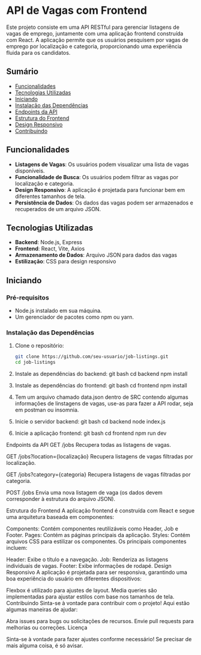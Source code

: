 # API de Vagas com Frontend

Este projeto consiste em uma API RESTful para gerenciar listagens de vagas de emprego, juntamente com uma aplicação frontend construída com React. A aplicação permite que os usuários pesquisem por vagas de emprego por localização e categoria, proporcionando uma experiência fluida para os candidatos.

## Sumário

- [Funcionalidades](#funcionalidades)
- [Tecnologias Utilizadas](#tecnologias-utilizadas)
- [Iniciando](#iniciando)
- [Instalação das Dependências](#instalação-das-dependências)
- [Endpoints da API](#endpoints-da-api)
- [Estrutura do Frontend](#estrutura-do-frontend)
- [Design Responsivo](#design-responsivo)
- [Contribuindo](#contribuindo)

## Funcionalidades

- **Listagens de Vagas**: Os usuários podem visualizar uma lista de vagas disponíveis.
- **Funcionalidade de Busca**: Os usuários podem filtrar as vagas por localização e categoria.
- **Design Responsivo**: A aplicação é projetada para funcionar bem em diferentes tamanhos de tela.
- **Persistência de Dados**: Os dados das vagas podem ser armazenados e recuperados de um arquivo JSON.

## Tecnologias Utilizadas

- **Backend**: Node.js, Express
- **Frontend**: React, Vite, Axios
- **Armazenamento de Dados**: Arquivo JSON para dados das vagas
- **Estilização**: CSS para design responsivo

## Iniciando

### Pré-requisitos

- Node.js instalado em sua máquina.
- Um gerenciador de pacotes como npm ou yarn.

### Instalação das Dependências

1. Clone o repositório:

   ```bash
   git clone https://github.com/seu-usuario/job-listings.git
   cd job-listings

2. Instale as dependências do backend:
git bash
cd backend
npm install

3. Instale as dependências do frontend:
git bash
cd frontend
npm install

4. Tem um arquivo chamado data.json dentro de SRC contendo algumas informações de linstagens de vagas, use-as para fazer a API rodar, seja em postman ou insomnia. 


5. Inicie o servidor backend:
git bash
cd backend
node index.js

6. Inicie a aplicação frontend:
git bash
cd frontend
npm run dev

Endpoints da API
GET /jobs
Recupera todas as listagens de vagas.

GET /jobs?location={localização}
Recupera listagens de vagas filtradas por localização.

GET /jobs?category={categoria}
Recupera listagens de vagas filtradas por categoria.

POST /jobs
Envia uma nova listagem de vaga (os dados devem corresponder à estrutura do arquivo JSON).

Estrutura do Frontend
A aplicação frontend é construída com React e segue uma arquitetura baseada em componentes:

Components: Contém componentes reutilizáveis como Header, Job e Footer.
Pages: Contém as páginas principais da aplicação.
Styles: Contém arquivos CSS para estilizar os componentes.
Os principais componentes incluem:

Header: Exibe o título e a navegação.
Job: Renderiza as listagens individuais de vagas.
Footer: Exibe informações de rodapé.
Design Responsivo
A aplicação é projetada para ser responsiva, garantindo uma boa experiência do usuário em diferentes dispositivos:

Flexbox é utilizado para ajustes de layout.
Media queries são implementadas para ajustar estilos com base nos tamanhos de tela.
Contribuindo
Sinta-se à vontade para contribuir com o projeto! Aqui estão algumas maneiras de ajudar:

Abra issues para bugs ou solicitações de recursos.
Envie pull requests para melhorias ou correções.
Licença

Sinta-se à vontade para fazer ajustes conforme necessário! Se precisar de mais alguma coisa, é só avisar.